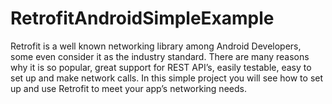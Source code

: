 # RetrofitAndroidSimpleExample
Retrofit is a well known networking library among Android Developers, some even consider it as the industry standard. There are many reasons why it is so popular, great support for REST API’s, easily testable, easy to set up and make network calls. In this simple project you will see how to set up and use Retrofit to meet your app’s networking needs.
